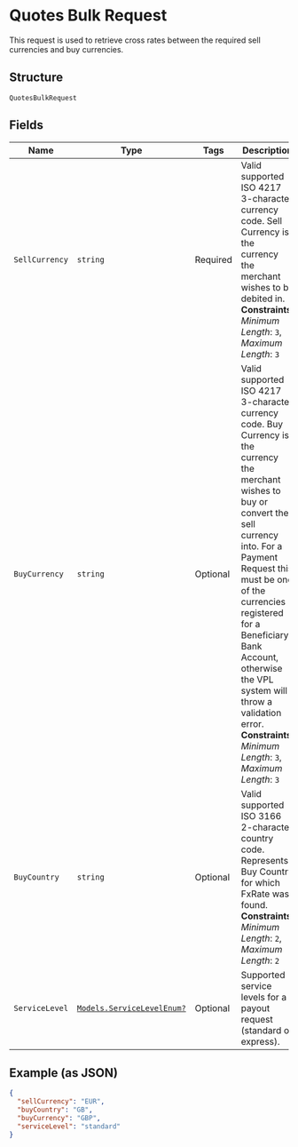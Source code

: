 
# Quotes Bulk Request

This request is used to retrieve cross rates between the required sell currencies and buy currencies.

## Structure

`QuotesBulkRequest`

## Fields

| Name | Type | Tags | Description |
|  --- | --- | --- | --- |
| `SellCurrency` | `string` | Required | Valid supported ISO 4217 3-character currency code. Sell Currency is the currency the merchant wishes to be debited in.<br>**Constraints**: *Minimum Length*: `3`, *Maximum Length*: `3` |
| `BuyCurrency` | `string` | Optional | Valid supported ISO 4217 3-character currency code. Buy Currency is the currency the merchant wishes to buy or convert the sell currency into. For a Payment Request this must be one of the currencies registered for a Beneficiary Bank Account, otherwise the VPL system will throw a validation error.<br>**Constraints**: *Minimum Length*: `3`, *Maximum Length*: `3` |
| `BuyCountry` | `string` | Optional | Valid supported ISO 3166 2-character country code. Represents Buy Country for which FxRate was found.<br>**Constraints**: *Minimum Length*: `2`, *Maximum Length*: `2` |
| `ServiceLevel` | [`Models.ServiceLevelEnum?`](../../doc/models/service-level-enum.md) | Optional | Supported service levels for a payout request (standard or express). |

## Example (as JSON)

```json
{
  "sellCurrency": "EUR",
  "buyCountry": "GB",
  "buyCurrency": "GBP",
  "serviceLevel": "standard"
}
```

